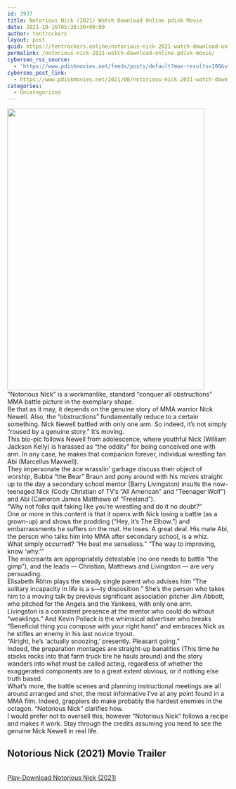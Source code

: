 ```yaml
---
id: 2937
title: Notorious Nick (2021) Watch Download Online pdisk Movie
date: 2021-10-16T05:38:30+00:00
author: tentrockers
layout: post
guid: https://tentrockers.online/notorious-nick-2021-watch-download-online-pdisk-movie/
permalink: /notorious-nick-2021-watch-download-online-pdisk-movie/
cyberseo_rss_source:
  - 'https://www.pdiskmovies.net/feeds/posts/default?max-results=100&start-index=701'
cyberseo_post_link:
  - https://www.pdiskmovies.net/2021/08/notorious-nick-2021-watch-download.html
categories:
  - Uncategorized
---
```

<div class="separator">
  <a href="https://1.bp.blogspot.com/-H-ISMWeT_Q4/YSs-nEU5EyI/AAAAAAAAAes/Skp9t6iSZh8_N5xem7W_IwUZiwWqDd0cACLcBGAsYHQ/s2048/Notorious%2BNick%2B%25282021%2529%2BWatch%2BDownload%2BOnline%2Bpdisk%2BMovie.jpg" imageanchor="1"><img loading="lazy" border="0" data-original-height="2048" data-original-width="1432" height="640" src="https://1.bp.blogspot.com/-H-ISMWeT_Q4/YSs-nEU5EyI/AAAAAAAAAes/Skp9t6iSZh8_N5xem7W_IwUZiwWqDd0cACLcBGAsYHQ/w448-h640/Notorious%2BNick%2B%25282021%2529%2BWatch%2BDownload%2BOnline%2Bpdisk%2BMovie.jpg" width="448" /></a>
</div>



<div>
  <div>
    <span>&#8220;Notorious Nick&#8221; is a workmanlike, standard &#8220;conquer all obstructions&#8221; MMA battle picture in the exemplary shape.&nbsp;</span>
  </div>
  
  <div>
    <span>Be that as it may, it depends on the genuine story of MMA warrior Nick Newell. Also, the &#8220;obstructions&#8221; fundamentally reduce to a certain something. Nick Newell battled with only one arm. So indeed, it&#8217;s not simply &#8220;roused by a genuine story.&#8221; It&#8217;s moving.&nbsp;</span>
  </div>
  
  <div>
    <span>This bio-pic follows Newell from adolescence, where youthful Nick (William Jackson Kelly) is harassed as &#8220;the oddity&#8221; for being conceived one with arm. In any case, he makes that companion forever, individual wrestling fan Abi (Marcellus Maxwell).&nbsp;</span>
  </div>
  
  <div>
    <span>They impersonate the ace wrasslin&#8217; garbage discuss their object of worship, Bubba &#8220;the Bear&#8221; Braun and pony around with his moves straight up to the day a secondary school mentor (Barry Livingston) insults the now-teenaged Nick (Cody Christian of TV&#8217;s &#8220;All American&#8221; and &#8220;Teenager Wolf&#8221;) and Abi (Cameron James Matthews of &#8220;Freeland&#8221;).&nbsp;</span>
  </div>
  
  <div>
    <span>&#8220;Why not folks quit faking like you&#8217;re wrestling and do it no doubt?&#8221;&nbsp;</span>
  </div>
  
  <div>
    <span>One or more in this content is that it opens with Nick losing a battle (as a grown-up) and shows the prodding (&#8220;Hey, it&#8217;s The Elbow.&#8221;) and embarrassments he suffers on the mat. He loses. A great deal. His mate Abi, the person who talks him into MMA after secondary school, is a whiz.&nbsp;</span>
  </div>
  
  <div>
    <span>What simply occurred? &#8220;He beat me senseless.&#8221; &#8220;The way to improving, know &#8216;why.'&#8221;&nbsp;</span>
  </div>
  
  <div>
    <span>The miscreants are appropriately detestable (no one needs to battle &#8220;the gimp&#8221;), and the leads — Christian, Matthews and Livingston — are very persuading.&nbsp;</span>
  </div>
  
  <div>
    <span>Elisabeth Röhm plays the steady single parent who advises him &#8220;The solitary incapacity in life is a s—ty disposition.&#8221; She&#8217;s the person who takes him to a moving talk by previous significant association pitcher Jim Abbott, who pitched for the Angels and the Yankees, with only one arm.&nbsp;</span>
  </div>
  
  <div>
    <span>Livingston is a consistent presence at the mentor who could do without &#8220;weaklings.&#8221; And Kevin Pollack is the whimsical advertiser who breaks &#8220;Beneficial thing you compose with your right hand&#8221; and embraces Nick as he stifles an enemy in his last novice tryout.&nbsp;</span>
  </div>
  
  <div>
    <span>&#8220;Alright, he&#8217;s &#8216;actually snoozing,&#8217; presently. Pleasant going.&#8221;&nbsp;</span>
  </div>
  
  <div>
    <span>Indeed, the preparation montages are straight-up banalities (This time he stacks rocks into that farm truck tire he hauls around) and the story wanders into what must be called acting, regardless of whether the exaggerated components are to a great extent obvious, or if nothing else truth based.&nbsp;</span>
  </div>
  
  <div>
    <span>What&#8217;s more, the battle scenes and planning instructional meetings are all around arranged and shot, the most informative I&#8217;ve at any point found in a MMA film. Indeed, grapplers do make probably the hardest enemies in the octagon. &#8220;Notorious Nick&#8221; clarifies how.&nbsp;</span>
  </div>
  
  <div>
    <span>I would prefer not to oversell this, however &#8220;Notorious Nick&#8221; follows a recipe and makes it work. Stay through the credits assuming you need to see the genuine Nick Newell in real life.</span>
  </div>
</div>

<div>
  <h2>
    <span>Notorious Nick (2021) Movie Trailer</span>
  </h2>
</div>

  
<a href="https://kofilink.com/1/bnYyajY5MDAwZHR0?dn=1" onclick="window.open('https://kofilink.com/1/bnYyajY5MDAwZHR0?dn=1','popup','width=600,height=600'); return false;" target="popup" rel="noopener"><br /> Play-Download Notorious Nick (2021)<br /> </a>